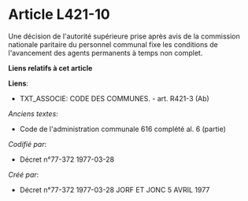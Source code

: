 # Article L421-10

Une décision de l'autorité supérieure prise après avis de la commission nationale paritaire du personnel communal fixe les
conditions de l'avancement des agents permanents à temps non complet.

**Liens relatifs à cet article**

**Liens**:

  - TXT_ASSOCIE: CODE DES COMMUNES. - art. R421-3 (Ab)

_Anciens textes_:

  - Code de l'administration communale 616 complété al. 6 (partie)

_Codifié par_:

  - Décret n°77-372 1977-03-28

_Créé par_:

  - Décret n°77-372 1977-03-28 JORF ET JONC 5 AVRIL 1977
